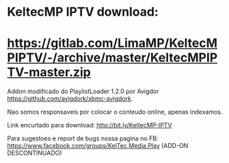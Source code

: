 # KeltecMP IPTV download:
# https://gitlab.com/LimaMP/KeltecMPIPTV/-/archive/master/KeltecMPIPTV-master.zip

Addon modificado do PlaylistLoader 1.2.0 por Avigdor https://github.com/avigdork/xbmc-avigdork.

Nao somos responsaveis por colocar o conteudo online, apenas indexamos.

Link encurtado para download: http://bit.ly/KeltecMP-IPTV

Para sugestoes e report de bugs nossa pagina no FB: https://www.facebook.com/groups/KelTec.Media.Play
 (ADD-ON DESCONTINUADO)